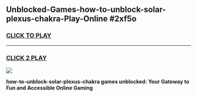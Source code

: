 
## Unblocked-Games-how-to-unblock-solar-plexus-chakra-Play-Online #2xf5o
<h3>
<a href="https://news.freeplayer.one?title=how-to-unblock-solar-plexus-chakra&ref=3">CLICK TO PLAY</a></h3>
<hr>

<h3>
<a href="https://news.freeplayer.one?title=how-to-unblock-solar-plexus-chakra&ref=3">CLICK 2 PLAY</a>
  
</h3>

<a href="https://news.freeplayer.one?title=how-to-unblock-solar-plexus-chakra&ref=3"><img src="https://clearcache.store/games.png"></a>


**how-to-unblock-solar-plexus-chakra games unblocked: Your Gateway to Fun and Accessible Online Gaming**
